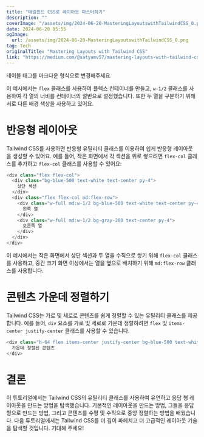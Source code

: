 ```yaml
---
title: "테일윈드 CSS로 레이아웃 마스터하기"
description: ""
coverImage: "/assets/img/2024-06-20-MasteringLayoutswithTailwindCSS_0.png"
date: 2024-06-20 05:55
ogImage: 
  url: /assets/img/2024-06-20-MasteringLayoutswithTailwindCSS_0.png
tag: Tech
originalTitle: "Mastering Layouts with Tailwind CSS"
link: "https://medium.com/@satyamv57/mastering-layouts-with-tailwind-css-adf3b814a0de"
---
```



테이블 태그를 마크다운 형식으로 변경해주세요.

<div class="content-ad"></div>

이 예시에서는 `flex` 클래스를 사용하여 플렉스 컨테이너를 만들고, `w-1/2` 클래스를 사용하여 각 열의 너비를 컨테이너의 절반으로 설정했습니다. 또한 두 열을 구분하기 위해 서로 다른 배경 색상을 사용하고 있어요.

# 반응형 레이아웃

Tailwind CSS를 사용하면 반응형 유틸리티 클래스를 이용하여 쉽게 반응형 레이아웃을 생성할 수 있어요. 예를 들어, 작은 화면에서 각 섹션을 위로 쌓으려면 `flex-col` 클래스를 추가하고 `flex-col` 클래스를 사용할 수 있어요:

```js
<div class="flex flex-col">
  <div class="bg-blue-500 text-white text-center py-4">
    상단 섹션
  </div>
  <div class="flex flex-col md:flex-row">
    <div class="w-full md:w-1/2 bg-blue-500 text-white text-center py-4">
      왼쪽 열
    </div>
    <div class="w-full md:w-1/2 bg-gray-200 text-center py-4">
      오른쪽 열
    </div>
  </div>
</div>
```

<div class="content-ad"></div>

이 예시에서는 작은 화면에서 상단 섹션과 두 열을 수직으로 쌓기 위해 `flex-col` 클래스를 사용하고, 중간 크기 화면 이상에서는 열을 옆으로 배치하기 위해 `md:flex-row` 클래스를 사용합니다.

# 콘텐츠 가운데 정렬하기

Tailwind CSS는 가로 및 세로로 콘텐츠를 쉽게 정렬할 수 있는 유틸리티 클래스를 제공합니다. 예를 들어, `div` 요소를 가로 및 세로로 가운데 정렬하려면 `flex` 및 `items-center justify-center` 클래스를 사용할 수 있습니다.

```js
<div class="h-64 flex items-center justify-center bg-blue-500 text-white">
  가운데 정렬된 콘텐츠
</div>
```  

<div class="content-ad"></div>

# 결론

이 튜토리얼에서는 Tailwind CSS의 유틸리티 클래스를 사용하여 유연하고 응답 형 레이아웃을 만드는 방법을 탐색했습니다. 기본적인 레이아웃을 만드는 방법, 그들을 응답 형으로 만드는 방법, 그리고 콘텐츠를 수평 및 수직으로 중앙 정렬하는 방법을 배웠습니다. 다음 튜토리얼에서는 Tailwind CSS를 더 깊이 파헤치고 더 고급적인 레이아웃 기술을 탐색할 것입니다. 기대해 주세요!